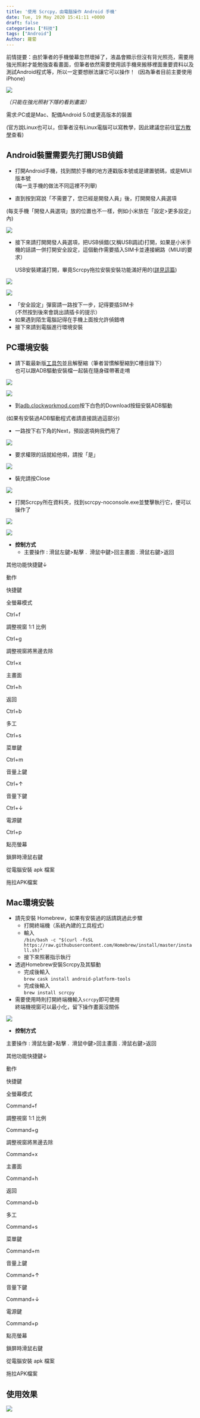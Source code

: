 ```yaml
---
title: '使用 Scrcpy，由電腦操作 Android 手機'
date: Tue, 19 May 2020 15:41:11 +0000
draft: false
categories: ["科技"]
tags: ["Android"]
Author: 蘿蔔
---
```


前情提要：由於筆者的手機螢幕忽然壞掉了，液晶會顯示但沒有背光照亮，需要用強光照射才能勉強查看畫面，但筆者依然需要使用該手機來搬移裡面重要資料以及測試Android程式等，所以一定要想辦法讓它可以操作！  (因為筆者目前主要使用iPhone)

![](https://static-a1.steveyi.net/media/blog/2020051917331789.jpg)

_（只能在強光照射下隱約看到畫面）_

  

需求:PC或是Mac、配備Android 5.0或更高版本的裝置

(官方說Linux也可以，但筆者沒有Linux電腦可以寫教學，因此建議您前往[官方教學](https://github.com/Genymobile/scrcpy)查看)

Android裝置需要先打開USB偵錯
-------------------

*   打開Android手機，找到關於手機的地方連戳版本號或是建置號碼，或是MIUI版本號  
    (每一支手機的做法不同這裡不列舉)

*   直到按到寫說「不需要了，您已經是開發人員」後，打開開發人員選項

(每支手機「開發人員選項」放的位置也不一樣，例如小米放在「設定>更多設定」內)

![](https://static-a1.steveyi.net/media/blog/2020051915343656.jpg)

*   接下來請打開開發人員選項，把USB偵錯(又稱USB調試)打開，如果是小米手機的話請一併打開安全設定，這個動作需要插入SIM卡並連接網路（MIUI的要求）  
      
    USB安裝建議打開，畢竟Scrcpy拖拉安裝安裝功能滿好用的([詳見這篇](http://blog.steveyi.net/scrcpy-android-apk))

![](https://static-a1.steveyi.net/media/blog/2020051915351328.jpg)

![](https://static-a1.steveyi.net/media/blog/2020052609195565.jpg)

*   「安全設定」彈窗請一路按下一步，記得要插SIM卡  
    (不然按到後來會跳出請插卡的提示）
*   如果遇到陌生電腦記得在手機上面按允許偵錯唷
*   接下來請到電腦進行環境安裝

PC環境安裝
------

*   請下載最新版[工具包](https://github.com/Genymobile/scrcpy#windows)並且解壓縮（筆者習慣解壓縮到C槽目錄下）  
    也可以跟ADB驅動安裝檔一起裝在隨身碟帶著走唷

[![](https://static-a1.steveyi.net/media/blog/2020051915360349.png)](https://github.com/Genymobile/scrcpy#windows)

![](https://static-a1.steveyi.net/media/blog/2020051915362241.png)

*   到[adb.clockworkmod.com](https://adb.clockworkmod.com/)按下白色的Download按鈕安裝ADB驅動

(如果有安裝過ADB驅動程式者請直接跳過這部分)

*   一路按下右下角的Next，預設選項夠我們用了

![](https://static-a1.steveyi.net/media/blog/2020051915363719.png)

*   要求權限的話就給他唄，請按「是」

![](https://static-a1.steveyi.net/media/blog/2020051915371217.png)

*   裝完請按Close

![](https://static-a1.steveyi.net/media/blog/2020051915371930.png)

*   打開Scrcpy所在資料夾，找到scrcpy-noconsole.exe並雙擊執行它，便可以操作了  
    

![](https://static-a1.steveyi.net/media/blog/2020052000172131.png)

![](https://static-a1.steveyi.net/media/blog/2020052000290950.png)

*   **控制方式**
    *   主要操作 : 滑鼠左鍵>點擊 .  滑鼠中鍵>回主畫面 . 滑鼠右鍵>返回

其他功能快捷鍵↓

動作

快捷鍵

全螢幕模式

Ctrl+f

調整視窗 1:1 比例

Ctrl+g

調整視窗將黑邊去除

Ctrl+x

主畫面

Ctrl+h 

返回

Ctrl+b

多工

Ctrl+s

菜單鍵

Ctrl+m

音量上鍵

Ctrl+↑

音量下鍵

Ctrl+↓ 

電源鍵

Ctrl+p

點亮螢幕

鎖屏時滑鼠右鍵

從電腦安裝 apk 檔案

拖拉APK檔案

Mac環境安裝
-------

*   請先安裝 Homebrew，如果有安裝過的話請跳過此步驟
    *   打開終端機（系統內建的工具程式）
    *   輸入  
        `/bin/bash -c "$(curl -fsSL https://raw.githubusercontent.com/Homebrew/install/master/install.sh)"`
    *   接下來照著指示執行
*   透過Homebrew安裝Scrcpy及其驅動
    *   完成後輸入  
        `brew cask install android-platform-tools`
    *   完成後輸入  
        `brew install scrcpy`
*   需要使用時則打開終端機輸入`scrcpy`即可使用  
    終端機視窗可以最小化，留下操作畫面沒關係

![](https://static-a1.steveyi.net/media/blog/2020051915380923.png)

*   **控制方式**

主要操作 : 滑鼠左鍵>點擊 .  滑鼠中鍵>回主畫面 . 滑鼠右鍵>返回

其他功能快捷鍵↓

動作

快捷鍵

全螢幕模式

Command+f

調整視窗 1:1 比例

Command+g

調整視窗將黑邊去除

Command+x

主畫面

Command+h 

返回

Command+b

多工

Command+s

菜單鍵

Command+m

音量上鍵

Command+↑

音量下鍵

Command+↓ 

電源鍵

Command+p

點亮螢幕

鎖屏時滑鼠右鍵

從電腦安裝 apk 檔案

拖拉APK檔案

使用效果
----

![](https://static-a1.steveyi.net/media/blog/2020051916163290.jpeg)
